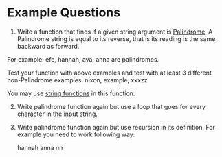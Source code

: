 # Example Questions


1. Write a function that finds if a given string argument is [Palindrome](https://en.wikipedia.org/wiki/Palindrome).
A Palindrome string is equal to its reverse, that is its reading is the same backward as forward.

For example: efe,  hannah, ava, anna are palindromes.


Test your function with above examples and test with at least 3 different non-Palindrome examples.
nixon, example, xxxzz

You may use [string functions](https://www.w3schools.com/python/python_ref_string.asp) in this function.

2. Write palindrome function again but use a loop that goes for every character in the input string.

3. Write palindrome function again but use recursion in its definition.
For example you need to work following way:

	hannah
	anna
	nn


